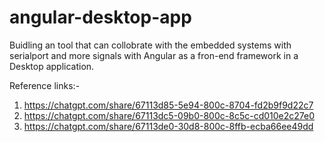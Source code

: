 # angular-desktop-app
Buidling an tool that can collobrate with the embedded systems with serialport and more signals with Angular as a fron-end framework in a Desktop application.

Reference links:- 
1. https://chatgpt.com/share/67113d85-5e94-800c-8704-fd2b9f9d22c7
2. https://chatgpt.com/share/67113dc5-09b0-800c-8c5c-cd010e2c27e0
3. https://chatgpt.com/share/67113de0-30d8-800c-8ffb-ecba66ee49dd
